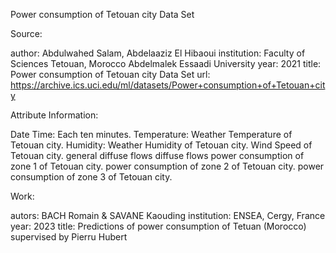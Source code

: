 Power consumption of Tetouan city Data Set

Source:

author: Abdulwahed Salam, Abdelaaziz El Hibaoui
institution: Faculty of Sciences Tetouan, Morocco Abdelmalek Essaadi University
year: 2021
title: Power consumption of Tetouan city Data Set
url: https://archive.ics.uci.edu/ml/datasets/Power+consumption+of+Tetouan+city



Attribute Information:

Date Time: Each ten minutes.
Temperature: Weather Temperature of Tetouan city.
Humidity: Weather Humidity of Tetouan city.
Wind Speed of Tetouan city.
general diffuse flows
diffuse flows
power consumption of zone 1 of Tetouan city.
power consumption of zone 2 of Tetouan city.
power consumption of zone 3 of Tetouan city.



Work:

autors: BACH Romain & SAVANE Kaouding
institution: ENSEA, Cergy, France
year: 2023
title: Predictions of power consumption of Tetuan (Morocco)
supervised by Pierru Hubert
